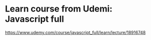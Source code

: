 # Learn course from Udemi: Javascript full
https://www.udemy.com/course/javascript_full/learn/lecture/18916748

